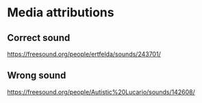 # Media attributions


## Correct sound
https://freesound.org/people/ertfelda/sounds/243701/

## Wrong sound
https://freesound.org/people/Autistic%20Lucario/sounds/142608/
